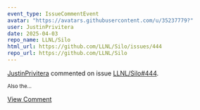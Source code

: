 ```yaml
---
event_type: IssueCommentEvent
avatar: "https://avatars.githubusercontent.com/u/35237779?"
user: JustinPrivitera
date: 2025-04-03
repo_name: LLNL/Silo
html_url: https://github.com/LLNL/Silo/issues/444
repo_url: https://github.com/LLNL/Silo
---
```


<a href='https://github.com/JustinPrivitera' target='_blank'>JustinPrivitera</a> commented on issue <a href='https://github.com/LLNL/Silo/issues/444' target='_blank'>LLNL/Silo#444</a>.

<small>Also the...</small>

<a href='https://github.com/LLNL/Silo/issues/444' target='_blank'>View Comment</a>